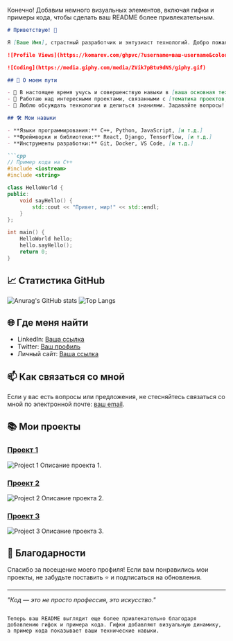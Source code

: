 Конечно! Добавим немного визуальных элементов, включая гифки и примеры кода, чтобы сделать ваш README более привлекательным.

```markdown
# Приветствую! 👋

Я [Ваше Имя], страстный разработчик и энтузиаст технологий. Добро пожаловать в мой мир кода и творчества!

![Profile Views](https://komarev.com/ghpvc/?username=ваш-username&color=brightgreen)

![Coding](https://media.giphy.com/media/ZVik7pBtu9dNS/giphy.gif)

## 🚀 О моем пути

- 🌱 В настоящее время учусь и совершенствую навыки в [ваша основная технология или язык программирования].
- 🔭 Работаю над интересными проектами, связанными с [тематика проектов, например, машинное обучение, веб-разработка].
- 💬 Люблю обсуждать технологии и делиться знаниями. Задавайте вопросы!

## 🛠 Мои навыки

- **Языки программирования:** C++, Python, JavaScript, [и т.д.]
- **Фреймворки и библиотеки:** React, Django, TensorFlow, [и т.д.]
- **Инструменты разработки:** Git, Docker, VS Code, [и т.д.]

```cpp
// Пример кода на C++
#include <iostream>
#include <string>

class HelloWorld {
public:
    void sayHello() {
        std::cout << "Привет, мир!" << std::endl;
    }
};

int main() {
    HelloWorld hello;
    hello.sayHello();
    return 0;
}
```

## 📈 Статистика GitHub

![Anurag's GitHub stats](https://github-readme-stats.vercel.app/api?username=ваш-username&show_icons=true&theme=radical)
![Top Langs](https://github-readme-stats.vercel.app/api/top-langs/?username=ваш-username&layout=compact&theme=radical)

## 🌐 Где меня найти

- LinkedIn: [Ваша ссылка](https://www.linkedin.com/in/ваш-username)
- Twitter: [Ваш профиль](https://twitter.com/ваш-username)
- Личный сайт: [Ваша ссылка](https://ваш-сайт.com)

## 📫 Как связаться со мной

Если у вас есть вопросы или предложения, не стесняйтесь связаться со мной по электронной почте: [ваш email](mailto:ваш-email@example.com).

## 📚 Мои проекты

### [Проект 1](https://github.com/ваш-username/проект1)

![Project 1](https://media.giphy.com/media/26AHG5KGFxSkUWw1i/giphy.gif)
Описание проекта 1.

### [Проект 2](https://github.com/ваш-username/проект2)

![Project 2](https://media.giphy.com/media/3o7TKrXJUkp6vK1uRW/giphy.gif)
Описание проекта 2.

### [Проект 3](https://github.com/ваш-username/проект3)

![Project 3](https://media.giphy.com/media/l0HlOvJ7yaacpuSas/giphy.gif)
Описание проекта 3.

## 🎉 Благодарности

Спасибо за посещение моего профиля! Если вам понравились мои проекты, не забудьте поставить ⭐ и подписаться на обновления.

---

*"Код — это не просто профессия, это искусство."*
```

Теперь ваш README выглядит еще более привлекательно благодаря добавлению гифок и примера кода. Гифки добавляют визуальную динамику, а пример кода показывает ваши технические навыки.
